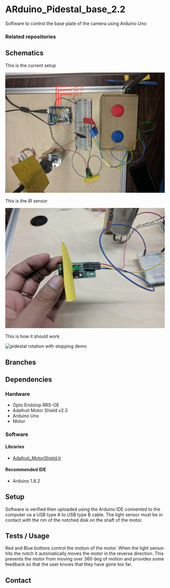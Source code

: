 # ARduino_Pidestal_base_2.2

Software to control the base plate of the camera using Arduino Uno 

### Related repositories

## Schematics

This is the current setup

![setup photo](static_resources/TechHive_pidestal.jpg)

This is the IR sensor

![opto endstop](static_resources/TechHive_pidestal_opto_endstop.jpg)

This is how it should work

![pidestal rotation with stopping demo](static_resources/pidestal_demo.gif)

## Branches

## Dependencies

### Hardware

- Opto Endstop RRS-OE
- Adafruit Motor Shield v2.3
- Arduino Uno
- Motor

### Software

#### Libraries

- [Adafruit_MotorShield.h](https://github.com/adafruit/Adafruit_Motor_Shield_V2_Library/blob/master/Adafruit_MotorShield.h)

#### Recommended IDE

- Arduino 1.8.2

## Setup

Software is verified then uploaded using the Arduino IDE connented to the computer va a USB type A to USB type B cable.
The light sensor must be in contact with the rim of the notched disk on the shaft of the motor.

## Tests / Usage

Red and Blue buttons control the motion of the motor. When the light sensor hits the notch it automatically moves the motor in the reverse direction.
This prevents the motor from moving over 360 deg of motion and provides some feedback so that the user knows that they have gone too far.

## Contact
